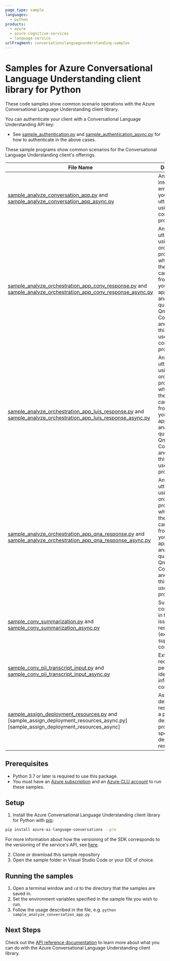 ```yaml
---
page_type: sample
languages:
  - python
products:
  - azure
  - azure-cognitive-services
  - language-service
urlFragment: conversationslanguageunderstanding-samples
---
```


# Samples for Azure Conversational Language Understanding client library for Python

These code samples show common scenario operations with the Azure Conversational Language Understanding client library.

You can authenticate your client with a Conversational Language Understanding API key:

- See [sample_authentication.py][sample_authentication] and [sample_authentication_async.py][sample_authentication_async] for how to authenticate in the above cases.

These sample programs show common scenarios for the Conversational Language Understanding client's offerings.

| **File Name**| **Description**|
|-|-|
|[sample_analyze_conversation_app.py][sample_analyze_conversation_app] and [sample_analyze_conversation_app_async.py][sample_analyze_conversation_app_async] | Analyze intents and entities in your utterance using a conversation project. |
| [sample_analyze_orchestration_app_conv_response.py][sample_analyze_orchestration_app_conv_response] and [sample_analyze_orchestration_app_conv_response_async.py][sample_analyze_orchestration_app_conv_response_async]| Analyze user utterance using an orchestration project, which selects the best candidate from one of your different apps to analyze user query (ex: Qna, Conversation, and Luis). In this case, it uses a conversation project. |
| [sample_analyze_orchestration_app_luis_response.py][sample_analyze_orchestration_app_luis_response] and [sample_analyze_orchestration_app_luis_response_async.py][sample_analyze_orchestration_app_luis_response_async]| Analyze user utterance using an orchestration project, which selects the best candidate from one of your different apps to analyze user query (ex: Qna, Conversation, and Luis). In this case, it uses a Luis project. |
| [sample_analyze_orchestration_app_qna_response.py][sample_analyze_orchestration_app_qna_response] and [sample_analyze_orchestration_app_qna_response_async.py][sample_analyze_orchestration_app_qna_response_async]| Analyze user utterance using an orchestration project, which selects the best candidate from one of your different apps to analyze user query (ex: Qna, Conversation, and Luis). In this case, it uses a Qna project. |
| [sample_conv_summarization.py][sample_conv_summarization] and [sample_conv_summarization_async.py][sample_conv_summarization_async]| Summarize conversation in the form of issues and resolutions (ex: tech support conversation) |
| [sample_conv_pii_transcript_input.py][sample_conv_pii_transcript_input] and [sample_conv_pii_transcript_input_async.py][sample_conv_pii_transcript_input_async]| Extract and redact personally-identifiable info from/in conversations |
| [sample_assign_deployment_resources.py][sample_assign_deployment_resources] and [sample_assign_deployment_resources_async.py][sample_assign_deployment_resources_async]| Assign deployment resources to a project and deploy a project to specific deployment resources |

## Prerequisites

- Python 3.7 or later is required to use this package.
- You must have an [Azure subscription][azure_subscription] and an
  [Azure CLU account][azure_clu_account] to run these samples.

## Setup

1. Install the Azure Conversational Language Understanding client library for Python with [pip][pip]:

```bash
pip install azure-ai-language-conversations --pre
```

For more information about how the versioning of the SDK corresponds to the versioning of the service's API, see [here][versioning_story_readme].

2. Clone or download this sample repository
3. Open the sample folder in Visual Studio Code or your IDE of choice.

## Running the samples

1. Open a terminal window and `cd` to the directory that the samples are saved in.
2. Set the environment variables specified in the sample file you wish to run.
3. Follow the usage described in the file, e.g. `python sample_analyze_conversation_app.py`



## Next Steps

Check out the [API reference documentation][api_reference_documentation] to learn more about
what you can do with the Azure Conversational Language Understanding client library.

[azure_subscription]: https://azure.microsoft.com/free/
[azure_clu_account]: https://language.azure.com/clu/projects
[pip]: https://pypi.org/project/pip/

[sample_authentication]: https://github.com/Azure/azure-sdk-for-python/tree/main/sdk/cognitivelanguage/azure-ai-language-conversations/samples/sample_authentication.py
[sample_authentication_async]: https://github.com/Azure/azure-sdk-for-python/tree/main/sdk/cognitivelanguage/azure-ai-language-conversations/samples/async/sample_authentication_async.py

[sample_analyze_conversation_app]: https://github.com/Azure/azure-sdk-for-python/tree/main/sdk/cognitivelanguage/azure-ai-language-conversations/samples/sample_analyze_conversation_app.py
[sample_analyze_conversation_app_async]: https://github.com/Azure/azure-sdk-for-python/tree/main/sdk/cognitivelanguage/azure-ai-language-conversations/samples/async/sample_analyze_conversation_app_async.py

[sample_analyze_orchestration_app_conv_response]: https://github.com/Azure/azure-sdk-for-python/tree/main/sdk/cognitivelanguage/azure-ai-language-conversations/samples/sample_analyze_orchestration_app_conv_response.py
[sample_analyze_orchestration_app_conv_response_async]: https://github.com/Azure/azure-sdk-for-python/tree/main/sdk/cognitivelanguage/azure-ai-language-conversations/samples/async/sample_analyze_orchestration_app_conv_response_async.py

[sample_analyze_orchestration_app_luis_response]: https://github.com/Azure/azure-sdk-for-python/tree/main/sdk/cognitivelanguage/azure-ai-language-conversations/samples/sample_analyze_orchestration_app_luis_response.py
[sample_analyze_orchestration_app_luis_response_async]: https://github.com/Azure/azure-sdk-for-python/tree/main/sdk/cognitivelanguage/azure-ai-language-conversations/samples/async/sample_analyze_orchestration_app_luis_response_async.py

[sample_analyze_orchestration_app_qna_response]: https://github.com/Azure/azure-sdk-for-python/tree/main/sdk/cognitivelanguage/azure-ai-language-conversations/samples/sample_analyze_orchestration_app_qna_response.py
[sample_analyze_orchestration_app_qna_response_async]: https://github.com/Azure/azure-sdk-for-python/tree/main/sdk/cognitivelanguage/azure-ai-language-conversations/samples/async/sample_analyze_orchestration_app_qna_response_async.py

[sample_conv_summarization]: https://github.com/Azure/azure-sdk-for-python/tree/main/sdk/cognitivelanguage/azure-ai-language-conversations/samples/sample_conv_summarization.py
[sample_conv_summarization_async]: https://github.com/Azure/azure-sdk-for-python/tree/main/sdk/cognitivelanguage/azure-ai-language-conversations/samples/async/sample_conv_summarization_async.py

[sample_conv_pii_transcript_input]: https://github.com/Azure/azure-sdk-for-python/tree/main/sdk/cognitivelanguage/azure-ai-language-conversations/samples/sample_conv_pii_transcript_input.py
[sample_conv_pii_transcript_input_async]: https://github.com/Azure/azure-sdk-for-python/tree/main/sdk/cognitivelanguage/azure-ai-language-conversations/samples/async/sample_conv_pii_transcript_input_async.py

[sample_assign_deployment_resources]: https://github.com/Azure/azure-sdk-for-python/tree/main/sdk/cognitivelanguage/azure-ai-language-conversations/samples/authoring/sample_assign_deployment_resources.py
[sample_assign_deployment_resources_async.py]: https://github.com/Azure/azure-sdk-for-python/tree/main/sdk/cognitivelanguage/azure-ai-language-conversations/samples/async/authoring/sample_assign_deployment_resources_async.py

[api_reference_documentation]: https://azuresdkdocs.blob.core.windows.net/$web/python/azure-ai-language-conversations/latest/azure.ai.language.conversations.html
[versioning_story_readme]: https://github.com/Azure/azure-sdk-for-python/tree/main/sdk/cognitivelanguage/azure-ai-language-conversations#install-the-package
